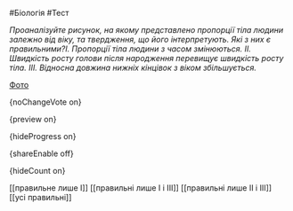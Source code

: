 #Біологія #Тест

*Проаналізуйте рисунок, на якому представлено пропорції тіла людини  залежно від віку, та твердження, що його інтерпретують. Які з них є  правильними?І. Пропорції тіла людини з часом змінюються. ІІ. Швидкість росту голови після народження перевищує швидкість росту тіла. ІІІ. Відносна довжина нижніх кінцівок з віком збільшується.*

[Фото](https://zno.osvita.ua//doc/images/znotest/20/2061/bio-2013_41_2061.jpg)

{noChangeVote on}

{preview on}

{hideProgress on}

{shareEnable off}

{hideCount on}

[[правильне лише І]]
[[правильні лише І і ІІІ]]
[[правильні лише ІІ і ІІІ]]
[[усі правильні]]
